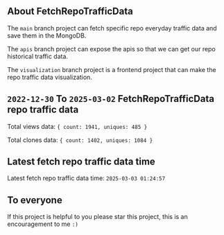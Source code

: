 ## About FetchRepoTrafficData

The `main` branch project can fetch specific repo everyday traffic data and save them in the MongoDB.

The `apis` branch project can expose the apis so that we can get our repo historical traffic data.

The `visualization` branch project is a frontend project that can make the repo traffic data visualization.

## `2022-12-30` To `2025-03-02` FetchRepoTrafficData repo traffic data

Total views data: `{ count: 1941, uniques: 485 }`

Total clones data: `{ count: 1402, uniques: 1084 }`

## Latest fetch repo traffic data time

Latest fetch repo traffic data time: `2025-03-03 01:24:57`

## To everyone

If this project is helpful to you please star this project, this is an encouragement to me `:)`



